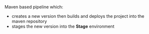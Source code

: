 Maven based pipeline which:

* creates a new version then builds and deploys the project into the maven repository
* stages the new version into the **Stage** environment
